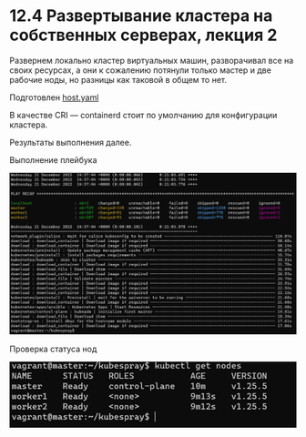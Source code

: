 # 12.4 Развертывание кластера на собственных серверах, лекция 2

Развернем локально кластер виртуальных машин, разворачивал все на своих ресурсах, а они к сожалению потянули только мастер и две рабочие ноды, но разницы как таковой в общем то нет.

Подготовлен [host.yaml](https://github.com/Dmitriy-rzn/Homework/blob/main/12.4/hosts.yaml)

В качестве CRI — containerd стоит по умолчанию для конфигурации кластера.

Результаты выполнения далее.

Выполнение плейбука

![](https://github.com/Dmitriy-rzn/Homework/blob/main/12.4/%D0%B8%D1%82%D0%BE%D0%B3.JPG)

Проверка статуса нод

![](https://github.com/Dmitriy-rzn/Homework/blob/main/12.4/%D1%80%D0%B5%D1%88%D0%B5%D0%BD%D0%B8%D0%B5.JPG)


